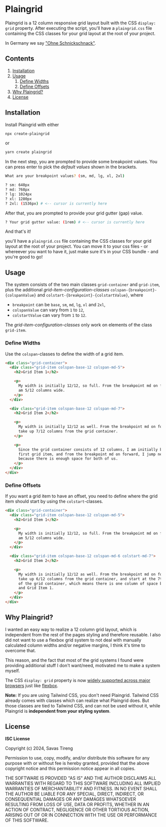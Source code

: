 # Plaingrid

Plaingrid is a 12 column responsive grid layout built with the CSS `display: grid` property. After executing the script, you'll have a `plaingrid.css` file containing the CSS classes for your grid layout at the root of your project.

In Germany we say ["Ohne Schnickschnack"](https://www.deepl.com/de/translator#de/en/Ohne%20Schnickschnack).

## Contents

1. [Installation](#installation)
2. [Usage](#usage)
   1. [Define Widths](#define-widths)
   2. [Define Offsets](#define-offsets)
3. [Why Plaingrid?](#why-plaingrid)
4. [License](#license)

## Installation <a name="installation"></a>

Install Plaingrid with either

```bash
npx create-plaingrid
```

or

```bash
yarn create plaingrid
```

In the next step, you are prompted to provide some breakpoint values. You can press enter to pick the _default values_ shown in the brackets.

```bash
What are your breakpoint values? (sm, md, lg, xl, 2xl)

? sm: 640px
? md: 768px
? lg: 1024px
? xl: 1280px
? 2xl: (1536px) # <-- cursor is currently here
```

After that, you are prompted to provide your grid gutter (gap) value.

```bash
? Your grid gutter value: (1rem) # <-- cursor is currently here
```

And that's it!

you'll have a `plaingrid.css` file containing the CSS classes for your grid layout at the root of your project. You can move it to your css files - or whereever you want to have it, just make sure it's in your CSS bundle - and you're good to go!

## Usage <a name="usage"></a>

The system consists of the two main classes `grid-container` and `grid-item`, plus the additional _grid-item-configuration-classes_ `colspan-{breakpoint}-{colspanValue}` and `colstart-{breakpoint}-{colstartValue}`, where

- `breakpoint` can be `base`, `sm`, `md`, `lg`, `xl` and `2xl`,
- `colspanValue` can vary from `1` to `12`,
- `colstartValue` can vary from `1` to `12`.

The _grid-item-configuration-classes_ only work on elements of the class `grid-item`.

### Define Widths <a name="define-widths"></a>

Use the `colspan`-classes to define the width of a grid item.

```html
<div class="grid-container">
  <div class="grid-item colspan-base-12 colspan-md-5">
    <h2>Grid Item 1</h2>

    <p>
      My width is initially 12/12, so full. From the breakpoint md on forward, I
      am 5/12 columns wide.
    </p>
  </div>

  <div class="grid-item colspan-base-12 colspan-md-7">
    <h2>Grid Item 2</h2>

    <p>
      My width is initially 12/12 as well. From the breakpoint md on forward, I
      take up 7/12 columns from the grid container.
    </p>

    <p>
      Since the grid container consists of 12 columns, I am initially below the
      first grid item, and from the breakpoint md on forward, I jump next to it
      because there is enough space for both of us.
    </p>
  </div>
</div>
```

### Define Offsets <a name="define-offsets"></a>

If you want a grid item to have an offset, you need to define where the grid item should start by using the `colstart`-classes.

```html
<div class="grid-container">
  <div class="grid-item colspan-base-12 colspan-md-5">
    <h2>Grid Item 1</h2>

    <p>
      My width is initially 12/12, so full. From the breakpoint md on forward, I
      am 5/12 columns wide.
    </p>
  </div>

  <div class="grid-item colspan-base-12 colspan-md-6 colstart-md-7">
    <h2>Grid Item 2</h2>

    <p>
      My width is initially 12/12 as well. From the breakpoint md on forward, I
      take up 6/12 columns from the grid container, and start at the 7th column
      of the grid container, which means there is one column of space between me
      and Grid Item 1.
    </p>
  </div>
</div>
```

## Why Plaingrid? <a name="why-plaingrid"></a>

I wanted an easy way to realize a 12 column grid layout, which is independent from the rest of the pages styling and therefore reusable. I also did not want to use a flexbox grid system to not deal with manually calculated column widths and/or negative margins, I think it's time to overcome that.

This reason, and the fact that most of the grid systems I found were providing additional stuff I don't want/need, motivated me to make a system myself.

The CSS `display: grid` property is now [widely supported across major browsers](https://caniuse.com/?search=css%20grid) just like [flexbox](https://caniuse.com/?search=css%20flexbox).

**Note:** If you are using Tailwind CSS, you don't need Plaingrid. Tailwind CSS already comes with classes which can realize what Plaingrid does. But those classes are tied to Tailwind CSS, and can not be used without it, while Plaingrid is **independent from your styling system**.

## License <a name="license"></a>

**ISC License**

Copyright (c) 2024, Savas Tireng

Permission to use, copy, modify, and/or distribute this software for any
purpose with or without fee is hereby granted, provided that the above
copyright notice and this permission notice appear in all copies.

THE SOFTWARE IS PROVIDED "AS IS" AND THE AUTHOR DISCLAIMS ALL WARRANTIES
WITH REGARD TO THIS SOFTWARE INCLUDING ALL IMPLIED WARRANTIES OF
MERCHANTABILITY AND FITNESS. IN NO EVENT SHALL THE AUTHOR BE LIABLE FOR
ANY SPECIAL, DIRECT, INDIRECT, OR CONSEQUENTIAL DAMAGES OR ANY DAMAGES
WHATSOEVER RESULTING FROM LOSS OF USE, DATA OR PROFITS, WHETHER IN AN
ACTION OF CONTRACT, NEGLIGENCE OR OTHER TORTIOUS ACTION, ARISING OUT OF
OR IN CONNECTION WITH THE USE OR PERFORMANCE OF THIS SOFTWARE.
